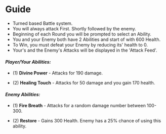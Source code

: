 # Guide
* Turned based Battle system.
* You will always attack First. Shortly followed by the enemy.
* Beginning of each Round you will be prompted to select an Ability.
* You and your Enemy both have 2 Abilities and start of with 600 Health.
* To Win, you must defeat your Enemy by reducing its' health to 0.
* Your's and the Enemy's Attacks will be displayed in the 'Attack Feed'.

#### *Player/Your Abilities:*
* (1) **Divine Power** - Attacks for 190 damage.

* (2) **Healing Touch** - Attacks for 50 damage and you gain 170 health.

#### *Enemy Abilities:*
* (1) **Fire Breath** - Attacks for a random damage number between 100-300.

* (2) **Restore** - Gains 300 Health. Enemy has a 25% chance of using this ability.
